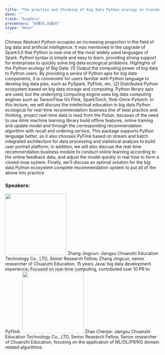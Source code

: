 ```yaml
---
title: "The practice and thinking of big data Python ecology in transmitting wisdom education"
date: "" 
track: "bigdata"
presenters: "张敬存,赵晨杰"
stype: "None"
---
```

Chinese Abstract
Python occupies an increasing proportion in the field of big data and artificial intelligence. It was mentioned in the upgrade of Spark3.0 that Python is now one of the most widely used languages of Spark. Python syntax is simple and easy to learn, providing strong support for enterprises to quickly solve big data ecological problems. Highlights of the Python ecology of Big Data: (1) Output the computing power of big data to Python users. By providing a series of Python apis for big data components, it is convenient for users familiar with Python language to develop big data jobs, such as PySpark, PyFlink, etc. (2) Distributed Python ecosystem based on big data storage and computing. Python library apis are used, but the underlying computing engine uses big data computing engines such as TensorFlow On Flink, SparkTorch, flink-Onnx-Pytorch.
In this lecture, we will discuss the intellectual education in big data Python ecological for real-time recommendation business line of best practice and thinking, project real-time data is read from the Pulsar, because of the need to use Alink machine learning library build offline features, online training and update model and through the corresponding recommendation algorithm with recall and ordering service, This package supports Python language better, so it also chooses PyFlink based on stream and batch integrated architecture for data processing and statistical analysis to build user portrait platform; In addition, we will also discuss the real-time recommendation business module to conduct online learning according to the online feedback data, and adjust the model quickly in real time to form a closed-loop system. Finally, we'll discuss an optimal solution for the big data Python ecosystem complete recommendation system to put all of the above into practice.
 ### Speakers: 
 <img src="images/speaker/1193.png" width="200" />
 Zhang Jingcun: Jiangsu Chuanzhi Education Technology Co., LTD, Senior Research Fellow, Zhang Jingcun, senior researcher of Chuanzhi Education; 15 years Java/ big data development experience; Focused on real-time computing, contributed over 10 PR to PyFlink.
 <img src="images/speaker/1193_2.png" width="200" />
 Zhao Chenjie: Jiangsu Chuanzhi Education Technology Co., LTD, Senior Research Fellow, Senior researcher of Chuanzhi Education, focusing on the application of ML/DL/PR/KG domain related algorithms.
 